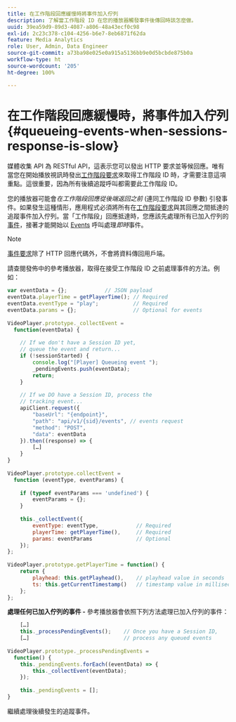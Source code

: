 ```yaml
---
title: 在工作階段回應緩慢時將事件加入佇列
description: 了解當工作階段 ID 在您的播放器觸發事件後傳回時該怎麼做。
uuid: 39ea59d9-89d3-4087-a806-48a43ecf0c98
exl-id: 2c23c378-c104-4256-b6e7-8eb6871f62da
feature: Media Analytics
role: User, Admin, Data Engineer
source-git-commit: a73ba98e025e0a915a5136bb9e0d5bcbde875b0a
workflow-type: ht
source-wordcount: '205'
ht-degree: 100%

---
```


# 在工作階段回應緩慢時，將事件加入佇列{#queueing-events-when-sessions-response-is-slow}

媒體收集 API 為 RESTful API，這表示您可以發出 HTTP 要求並等候回應。唯有當您在開始播放視訊時發出[工作階段要求](../mc-api-ref/mc-api-sessions-req.md)來取得工作階段 ID 時，才需要注意這項重點。這很重要，因為所有後續追蹤呼叫都需要此工作階段 ID。

您的播放器可能會&#x200B;_在工作階段回應從後端返回之前_ (連同工作階段 ID 參數) 引發事件。如果發生這種情形，應用程式必須將所有在[工作階段要求](../mc-api-ref/mc-api-sessions-req.md)與其回應之間抵達的追蹤事件加入佇列。當「工作階段」回應抵達時，您應該先處理所有已加入佇列的[事件](../mc-api-ref/mc-api-events-req.md)，接著才能開始以 [Events](../mc-api-ref/mc-api-events-req.md) 呼叫處理&#x200B;_即時_&#x200B;事件。

>[!NOTE]
>
>[事件要求](../mc-api-ref/mc-api-events-req.md)除了 HTTP 回應代碼外，不會將資料傳回用戶端。

請查閱發佈中的參考播放器，取得在接受工作階段 ID 之前處理事件的方法。例如：

```js
var eventData = {};            // JSON payload 
eventData.playerTime = getPlayerTime(); // Required 
eventData.eventType = "play";           // Required 
eventData.params = {};                  // Optional for events 
 
VideoPlayer.prototype._collectEvent =  
  function(eventData) { 
 
    // If we don't have a Session ID yet,  
    // queue the event and return... 
    if (!sessionStarted) { 
        console.log("[Player] Queueing event "); 
        _pendingEvents.push(eventData); 
        return; 
    } 
 
    // If we DO have a Session ID, process the 
    // tracking event...     
    apiClient.request({ 
        "baseUrl": "{endpoint}", 
        "path": "api/v1/{sid}/events", // events request 
        "method": "POST", 
        "data": eventData 
    }).then((response) => {   
        […] 
    } 
} 
 
VideoPlayer.prototype.collectEvent =  
  function (eventType, eventParams) { 
         
    if (typeof eventParams === 'undefined') {   
        eventParams = {}; 
    } 
 
    this._collectEvent({                   
        eventType: eventType,            // Required 
        playerTime: getPlayerTime(),     // Required 
        params: eventParams              // Optional  
    });                                    
}; 
 
VideoPlayer.prototype.getPlayerTime = function() { 
    return { 
        playhead: this.getPlayhead(),    // playhead value in seconds 
        ts: this.getCurrentTimestamp()   // timestamp value in milliseconds 
    }; 
};
```

**處理任何已加入佇列的事件 -** 參考播放器會依照下列方法處理已加入佇列的事件：

```js
    […] 
    this._processPendingEvents();    // Once you have a Session ID, 
    […]                              // process any queued events 
 
VideoPlayer.prototype._processPendingEvents =  
  function() { 
    this._pendingEvents.forEach((eventData) => { 
        this._collectEvent(eventData); 
    }); 
 
    this._pendingEvents = []; 
}
```

繼續處理後續發生的追蹤事件。
